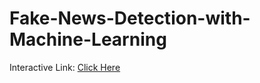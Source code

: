# Fake-News-Detection-with-Machine-Learning
Interactive Link: <a href = "https://nbviewer.jupyter.org/github/kpourang/Fake-News-Detection-with-Machine-Learning/blob/main/FakeNewsClassification.ipynb">Click Here</a>
